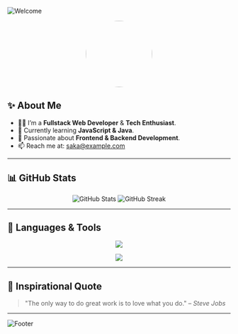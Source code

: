 <!-- Header Animasi dengan Nama -->
![Welcome](https://readme-typing-svg.demolab.com?font=Fira+Code&weight=600&size=30&duration=3000&pause=1000&color=F7F7F7&center=true&vCenter=true&width=900&lines=Hi+There!+I’m+SAKA-LG+👋;Welcome+to+my+GitHub+profile!;I+love+coding+and+learning+new+things!;Let's+build+something+great+together!)

<!-- Foto Profil -->
<p align="center">
  <img src="https://avatars.githubusercontent.com/u/SAKA-LG" width="150" height="150" style="border-radius: 50%;" />
</p>

<!-- Deskripsi Diri -->
## ✨ About Me
- 🧑‍💻 I’m a **Fullstack Web Developer** & **Tech Enthusiast**.
- 🌱 Currently learning **JavaScript & Java**.
- 🎯 Passionate about **Frontend & Backend Development**.
- 📫 Reach me at: [saka@example.com](mailto:saka@example.com)

---

<!-- Statistik GitHub -->
## 📊 GitHub Stats
<p align="center">
  <img src="https://github-readme-stats.vercel.app/api?username=SAKA-LG&show_icons=true&theme=radical" alt="GitHub Stats" />
  <img src="https://github-readme-streak-stats.herokuapp.com/?user=SAKA-LG&theme=radical" alt="GitHub Streak" />
</p>

---

<!-- Bahasa & Tools dengan Animasi Bergerak -->
## 🚀 Languages & Tools
<p align="center">
  <img src="https://skillicons.dev/icons?i=html,css,js,react,java,python,nodejs,mysql,github" />
</p>

<p align="center">
  <img src="https://readme-typing-svg.demolab.com?font=Fira+Code&size=20&duration=2000&pause=500&color=F7F7F7&center=true&vCenter=true&width=800&lines=I+code+in+JavaScript!;I+develop+with+React!;I+work+on+Back-End+and+Front-End!;Let's+collaborate+on+a+cool+project!">
</p>

---

<!-- Quotes -->
## 🌟 Inspirational Quote
> "The only way to do great work is to love what you do." – *Steve Jobs*

---

<!-- Animasi Footer -->
![Footer](https://capsule-render.vercel.app/api?type=waving&color=gradient&height=100&section=footer)


